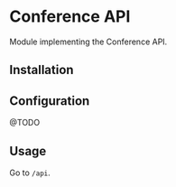 # Conference API

Module implementing the Conference API.

## Installation

## Configuration

@TODO

## Usage

Go to `/api`.
